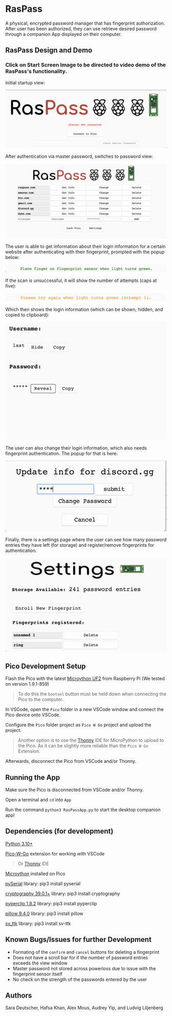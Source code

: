 # RasPass
A physical, encrypted password manager that has fingerprint authorization. After
user has been authorized, they can use retrieve desired password through a
companion App displayed on their computer.

## RasPass Design and Demo
### Click on Start Screen Image to be directed to video demo of the RasPass's functionality.
Initial startup view:

[![Inital Startup view](/App/imgs/StartScreen.png "Initial Startup View")](https://www.youtube.com/watch?v=Q_DuC9U03qs)

After authentication via master password, switches to password view:

![Password Manager view](/App/imgs/PasswordView.png "Password Manager view")

The user is able to get information about their login information for a certain website after authenticating with their fingerprint, prompted with the popup below:

![Successful fingerprint scan](/App/imgs/Success.png "Successful fingerprint scan")

If the scan is unsuccessful, it will show the number of attempts (caps at five):

![Unsuccessful fingerprint scan](/App/imgs/Failure.png "Unsuccessful fingerprint scan")

Which then shows the login information (which can be shown, hidden, and copied to clipboard):

![Login info view](/App/imgs/GetInfo.png "Login info view")

The user can also change their login information, which also needs fingerprint authentication. The popup for that is here:

![Change info view](/App/imgs/Update.png "Change info view")

Finally, there is a settings page where the user can see how many password entries they have left (for storage) and register/remove fingerprints for authentication.

![Settings view](/App/imgs/SettingsPopUp.png "Settings view")

## Pico Development Setup
Flash the Pico with the latest [Microython UF2](https://micropython.org/download/rp2-pico/rp2-pico-latest.uf2) from Raspberry Pi (We tested on version 1.9.1-859)
> To do this the `bootsel` button must be held down when connecting the Pico to the computer.

In VSCode, open the `Pico` folder in a new VSCode window and connect the Pico device onto VSCode.

Configure the `Pico` folder project as `Pico W Go` project and upload the project.

> Another option is to use the [Thonny](https://thonny.org/) IDE for MicroPython to upload to the Pico. As it can be slightly more reliable than the `Pico W Go` Extension.

Afterwards, disconnect the Pico from VSCode and/or Thonny.

## Running the App
Make sure the Pico is disconnected from VSCode and/or Thonny.

Open a terminal and `cd` into `App`

Run the command `python3 RasPassApp.py` to start the desktop companion app!

## Dependencies (for development)
[Python 3.10+](https://www.python.org/downloads/)

[Pico-W-Go](https://github.com/paulober/Pico-W-Go) extension for working with VSCode
> Or [Thonny](https://thonny.org/) IDE

[Microython](https://micropython.org/download/rp2-pico/rp2-pico-latest.uf2)  installed on Pico

[pySerial](https://pypi.org/project/pyserial/) library: pip3 install pyserial

[cryptography 39.0.1+](https://pypi.org/project/cryptography/) library: pip3 install cryptography

[pyperclip 1.8.2](https://pypi.org/project/pyperclip/) library: pip3 install pyperclip

[pillow 9.4.0](https://pypi.org/project/Pillow/) library: pip3 install pillow

[sv_ttk](https://pypi.org/project/sv-ttk/) library: pip3 install sv-ttk

## Known Bugs/Issues for further Development
* Formating of the `confirm` and `cancel` buttons for deleting a fingerprint
* Does not have a scroll bar for if the number of password entries exceeds the view window
* Master password not stored across powerloss due to issue with the fingerprint sensor itself
* No check on the strength of the passwords entered by the user

## Authors
Sara Deutscher, Hafsa Khan, Alex Mous, Audrey Yip, and Ludvig Liljenberg
